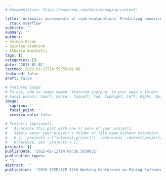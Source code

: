 ```yaml
---
# Documentation: https://wowchemy.com/docs/managing-content/

title: 'Automatic assessments of code explanations: Predicting answering times on
  stack overflow'
subtitle: ''
summary: ''
authors:
- Selman Ercan
- Quinten Stokkink
- Alberto Bacchelli
tags: []
categories: []
date: '2015-01-01'
lastmod: 2022-01-12T14:59:55+01:00
featured: false
draft: false

# Featured image
# To use, add an image named `featured.jpg/png` to your page's folder.
# Focal points: Smart, Center, TopLeft, Top, TopRight, Left, Right, BottomLeft, Bottom, BottomRight.
image:
  caption: ''
  focal_point: ''
  preview_only: false

# Projects (optional).
#   Associate this post with one or more of your projects.
#   Simply enter your project's folder or file name without extension.
#   E.g. `projects = ["internal-project"]` references `content/project/deep-learning/index.md`.
#   Otherwise, set `projects = []`.
projects: []
publishDate: '2022-01-12T14:06:26.581863Z'
publication_types:
- '1'
abstract: ''
publication: '*2015 IEEE/ACM 12th Working Conference on Mining Software Repositories*'
---
```

